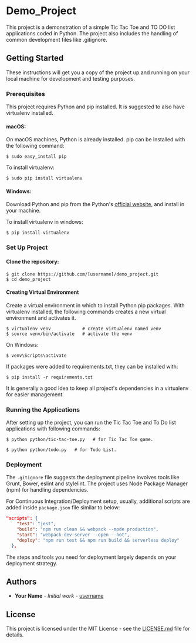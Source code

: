 # Demo_Project 

This project is a demonstration of a simple Tic Tac Toe and TO DO list applications coded in Python. The project also includes the handling of common development files like .gitignore.

## Getting Started

These instructions will get you a copy of the project up and running on your local machine for development and testing purposes.

### Prerequisites

This project requires Python and pip installed. It is suggested to also have virtualenv installed.

#### macOS:

On macOS machines, Python is already installed. pip can be installed with the following command:

```
$ sudo easy_install pip
```

To install virtualenv:

```
$ sudo pip install virtualenv
```

#### Windows:

Download Python and pip from the Python's [official website](https://www.python.org/downloads/), and install in your machine.

To install virtualenv in windows:

```
$ pip install virtualenv
```

### Set Up Project

#### Clone the repository:

```
$ git clone https://github.com/[username]/demo_project.git
$ cd demo_project
```

#### Creating Virtual Environment

Create a virtual environment in which to install Python pip packages. With virtualenv installed, the following commands creates a new virtual environment and activates it.

```
$ virtualenv venv            # create virtualenv named venv
$ source venv/bin/activate   # activate the venv
```

On Windows:

```
$ venv\Scripts\activate
```

If packages were added to requirements.txt, they can be installed with:

```
$ pip install -r requirements.txt
```

It is generally a good idea to keep all project's dependencies in a virtualenv for easier management.

### Running the Applications

After setting up the project, you can run the Tic Tac Toe and To Do list applications with following commands:

```
$ python python/tic-tac-toe.py   # for Tic Tac Toe game.

$ python python/todo.py   # for Todo List.
```

### Deployment

The `.gitignore` file suggests the deployment pipeline involves tools like Grunt, Bower, eslint and stylelint. The project uses Node Package Manager (npm) for handling dependencies.

For Continuous Integration/Deployment setup, usually, additional scripts are added inside `package.json` file similar to below:

```json
"scripts": {
    "test": "jest",
    "build": "npm run clean && webpack --mode production",
    "start": "webpack-dev-server --open --hot",
    "deploy": "npm run test && npm run build && serverless deploy"
  },
```

The steps and tools you need for deployment largely depends on your deployment strategy.

## Authors

- **Your Name** - *Initial work* - [username](https://github.com/username)

## License

This project is licensed under the MIT License - see the [LICENSE.md](LICENSE.md) file for details.